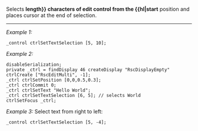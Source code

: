 Selects **length}} characters of edit control from the {{hl|start** position and places cursor at the end of selection.


---
*Example 1:*
```sqf
_control ctrlSetTextSelection [5, 10];
```

*Example 2:*
```sqf
disableSerialization;
private _ctrl = findDisplay 46 createDisplay "RscDisplayEmpty" ctrlCreate ["RscEditMulti", -1];
_ctrl ctrlSetPosition [0,0,0.5,0.3];
_ctrl ctrlCommit 0;
_ctrl ctrlSetText "Hello World";
_ctrl ctrlSetTextSelection [6, 5]; // selects World
ctrlSetFocus _ctrl;
```

*Example 3:*
Select text from right to left:

```sqf
_control ctrlSetTextSelection [5, -4];
```